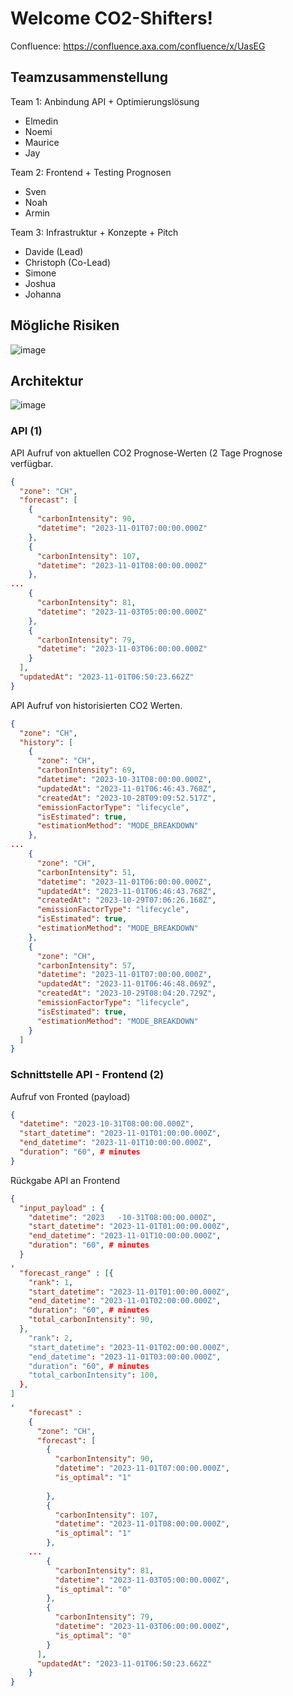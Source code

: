 # Welcome CO2-Shifters!

Confluence: https://confluence.axa.com/confluence/x/UasEG

## Teamzusammenstellung
Team 1: Anbindung API + Optimierungslösung
-	Elmedin
-	Noemi
-	Maurice
-	Jay

Team 2: Frontend + Testing Prognosen
-	Sven
-	Noah
-	Armin

Team 3: Infrastruktur + Konzepte + Pitch
-	Davide (Lead)
-	Christoph (Co-Lead)
-	Simone
-	Joshua
-	Johanna

## Mögliche Risiken
![image](https://github.com/co2-shifters/.github/assets/46636416/2bd57d39-aef5-4035-ac5e-79a731103129)


## Architektur
![image](https://github.com/co2-shifters/.github/assets/46636416/27964447-6625-4553-b909-570934e2a25a)

### API (1)
API Aufruf von aktuellen CO2 Prognose-Werten (2 Tage Prognose verfügbar.

```json
{
  "zone": "CH",
  "forecast": [
    {
      "carbonIntensity": 90,
      "datetime": "2023-11-01T07:00:00.000Z"
    },
    {
      "carbonIntensity": 107,
      "datetime": "2023-11-01T08:00:00.000Z"
    },
...
    {
      "carbonIntensity": 81,
      "datetime": "2023-11-03T05:00:00.000Z"
    },
    {
      "carbonIntensity": 79,
      "datetime": "2023-11-03T06:00:00.000Z"
    }
  ],
  "updatedAt": "2023-11-01T06:50:23.662Z"
}
```


API Aufruf von historisierten CO2 Werten.

```json
{
  "zone": "CH",
  "history": [
    {
      "zone": "CH",
      "carbonIntensity": 69,
      "datetime": "2023-10-31T08:00:00.000Z",
      "updatedAt": "2023-11-01T06:46:43.768Z",
      "createdAt": "2023-10-28T09:09:52.517Z",
      "emissionFactorType": "lifecycle",
      "isEstimated": true,
      "estimationMethod": "MODE_BREAKDOWN"
    },
...
    {
      "zone": "CH",
      "carbonIntensity": 51,
      "datetime": "2023-11-01T06:00:00.000Z",
      "updatedAt": "2023-11-01T06:46:43.768Z",
      "createdAt": "2023-10-29T07:06:26.168Z",
      "emissionFactorType": "lifecycle",
      "isEstimated": true,
      "estimationMethod": "MODE_BREAKDOWN"
    },
    {
      "zone": "CH",
      "carbonIntensity": 57,
      "datetime": "2023-11-01T07:00:00.000Z",
      "updatedAt": "2023-11-01T06:46:48.069Z",
      "createdAt": "2023-10-29T08:04:20.729Z",
      "emissionFactorType": "lifecycle",
      "isEstimated": true,
      "estimationMethod": "MODE_BREAKDOWN"
    }
  ]
}
```

### Schnittstelle API - Frontend (2)
Aufruf von Fronted (payload)
```json
{
  "datetime": "2023-10-31T08:00:00.000Z",
  "start_datetime": "2023-11-01T01:00:00.000Z",
  "end_datetime": "2023-11-01T10:00:00.000Z", 
  "duration": "60", # minutes
}
```


Rückgabe API an Frontend

```json
{
  "input_payload" : {
    "datetime": "2023   -10-31T08:00:00.000Z",
    "start_datetime": "2023-11-01T01:00:00.000Z",
    "end_datetime": "2023-11-01T10:00:00.000Z", 
    "duration": "60", # minutes
  }
,
  "forecast_range" : [{
    "rank": 1,
    "start_datetime": "2023-11-01T01:00:00.000Z",
    "end_datetime": "2023-11-01T02:00:00.000Z", 
    "duration": "60", # minutes
    "total_carbonIntensity": 90,
  },
    "rank": 2,
    "start_datetime": "2023-11-01T02:00:00.000Z",
    "end_datetime": "2023-11-01T03:00:00.000Z", 
    "duration": "60", # minutes
    "total_carbonIntensity": 100,
  },
]
,
    "forecast" :
    {
      "zone": "CH",
      "forecast": [
        {
          "carbonIntensity": 90,
          "datetime": "2023-11-01T07:00:00.000Z",
          "is_optimal": "1"
 
        },
        {
          "carbonIntensity": 107,
          "datetime": "2023-11-01T08:00:00.000Z",
          "is_optimal": "1"
        },
    ...
        {
          "carbonIntensity": 81,
          "datetime": "2023-11-03T05:00:00.000Z",
          "is_optimal": "0"
        },
        {
          "carbonIntensity": 79,
          "datetime": "2023-11-03T06:00:00.000Z",
          "is_optimal": "0"
        }
      ],
      "updatedAt": "2023-11-01T06:50:23.662Z"
    }
}
```

